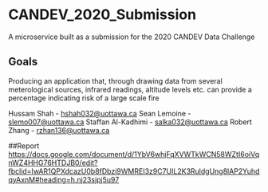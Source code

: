 # CANDEV_2020_Submission
A microservice built as a submission for the 2020 CANDEV Data Challenge

## Goals
Producing an application that, through drawing data from several meterological sources, infrared readings, altitude levels etc. can provide a percentage indicating risk of a large scale fire

Hussam Shah - hshah032@uottawa.ca
Sean Lemoine - slemo007@uottawa.ca
Staffan Al-Kadhimi - salka032@uottawa.ca
Robert Zhang - rzhan136@uottawa.ca

##Report
https://docs.google.com/document/d/1YbV6whjFqXVWTkWCN58WZtI6oiVqnWZ4HHG76HTDJB0/edit?fbclid=IwAR1QPXdcazU0b8fDbzi9WMREI3z9C7UIL2K3RuldgUng8lAP2YuhdqyAxnM#heading=h.nj23sjpj5u97
